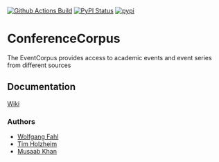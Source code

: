 [![Github Actions Build](https://github.com/WolfgangFahl/ConferenceCorpus/workflows/Build/badge.svg?branch=master)](https://github.com/WolfgangFahl/ConferenceCorpus/actions?query=workflow%3ABuild+branch%3Amain)
[![PyPI Status](https://img.shields.io/pypi/v/ConferenceCorpus.svg)](https://pypi.python.org/pypi/ConferenceCorpus/)
[![pypi](https://img.shields.io/pypi/pyversions/ConferenceCorpus)](https://pypi.org/project/ConferenceCorpus/)

# ConferenceCorpus
The EventCorpus provides access to academic events and event series from different sources

## Documentation
[Wiki](http://wiki.bitplan.com/index.php/ConferenceCorpus)

### Authors
* [Wolfgang Fahl](http://www.bitplan.com/Wolfgang_Fahl)
* [Tim Holzheim](https://github.com/tholzheim)
* [Musaab Khan](https://github.com/musaabkh)

